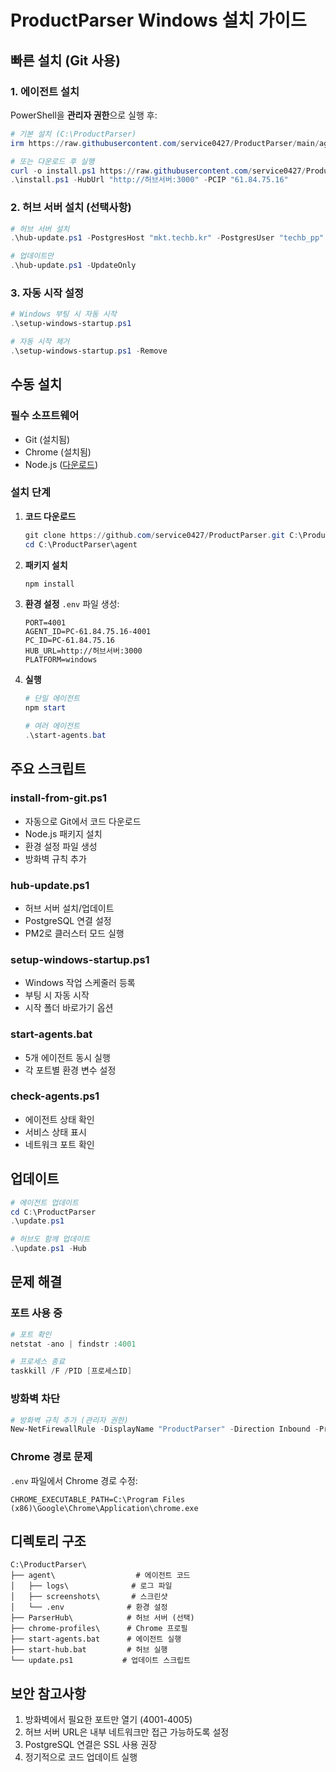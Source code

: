 # ProductParser Windows 설치 가이드

## 빠른 설치 (Git 사용)

### 1. 에이전트 설치

PowerShell을 **관리자 권한**으로 실행 후:

```powershell
# 기본 설치 (C:\ProductParser)
irm https://raw.githubusercontent.com/service0427/ProductParser/main/agent/install-from-git.ps1 | iex

# 또는 다운로드 후 실행
curl -o install.ps1 https://raw.githubusercontent.com/service0427/ProductParser/main/agent/install-from-git.ps1
.\install.ps1 -HubUrl "http://허브서버:3000" -PCIP "61.84.75.16"
```

### 2. 허브 서버 설치 (선택사항)

```powershell
# 허브 서버 설치
.\hub-update.ps1 -PostgresHost "mkt.techb.kr" -PostgresUser "techb_pp" -PostgresPassword "Tech1324!"

# 업데이트만
.\hub-update.ps1 -UpdateOnly
```

### 3. 자동 시작 설정

```powershell
# Windows 부팅 시 자동 시작
.\setup-windows-startup.ps1

# 자동 시작 제거
.\setup-windows-startup.ps1 -Remove
```

## 수동 설치

### 필수 소프트웨어
- Git (설치됨)
- Chrome (설치됨)
- Node.js ([다운로드](https://nodejs.org))

### 설치 단계

1. **코드 다운로드**
   ```powershell
   git clone https://github.com/service0427/ProductParser.git C:\ProductParser
   cd C:\ProductParser\agent
   ```

2. **패키지 설치**
   ```powershell
   npm install
   ```

3. **환경 설정**
   `.env` 파일 생성:
   ```env
   PORT=4001
   AGENT_ID=PC-61.84.75.16-4001
   PC_ID=PC-61.84.75.16
   HUB_URL=http://허브서버:3000
   PLATFORM=windows
   ```

4. **실행**
   ```powershell
   # 단일 에이전트
   npm start
   
   # 여러 에이전트
   .\start-agents.bat
   ```

## 주요 스크립트

### install-from-git.ps1
- 자동으로 Git에서 코드 다운로드
- Node.js 패키지 설치
- 환경 설정 파일 생성
- 방화벽 규칙 추가

### hub-update.ps1
- 허브 서버 설치/업데이트
- PostgreSQL 연결 설정
- PM2로 클러스터 모드 실행

### setup-windows-startup.ps1
- Windows 작업 스케줄러 등록
- 부팅 시 자동 시작
- 시작 폴더 바로가기 옵션

### start-agents.bat
- 5개 에이전트 동시 실행
- 각 포트별 환경 변수 설정

### check-agents.ps1
- 에이전트 상태 확인
- 서비스 상태 표시
- 네트워크 포트 확인

## 업데이트

```powershell
# 에이전트 업데이트
cd C:\ProductParser
.\update.ps1

# 허브도 함께 업데이트
.\update.ps1 -Hub
```

## 문제 해결

### 포트 사용 중
```powershell
# 포트 확인
netstat -ano | findstr :4001

# 프로세스 종료
taskkill /F /PID [프로세스ID]
```

### 방화벽 차단
```powershell
# 방화벽 규칙 추가 (관리자 권한)
New-NetFirewallRule -DisplayName "ProductParser" -Direction Inbound -Protocol TCP -LocalPort 4001-4005 -Action Allow
```

### Chrome 경로 문제
`.env` 파일에서 Chrome 경로 수정:
```env
CHROME_EXECUTABLE_PATH=C:\Program Files (x86)\Google\Chrome\Application\chrome.exe
```

## 디렉토리 구조

```
C:\ProductParser\
├── agent\                  # 에이전트 코드
│   ├── logs\              # 로그 파일
│   ├── screenshots\       # 스크린샷
│   └── .env              # 환경 설정
├── ParserHub\            # 허브 서버 (선택)
├── chrome-profiles\      # Chrome 프로필
├── start-agents.bat      # 에이전트 실행
├── start-hub.bat         # 허브 실행
└── update.ps1           # 업데이트 스크립트
```

## 보안 참고사항

1. 방화벽에서 필요한 포트만 열기 (4001-4005)
2. 허브 서버 URL은 내부 네트워크만 접근 가능하도록 설정
3. PostgreSQL 연결은 SSL 사용 권장
4. 정기적으로 코드 업데이트 실행